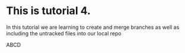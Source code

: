 # This is tutorial 4.

In this tutorial we are learning to create and merge branches as well as including the untracked files into our local repo


ABCD
